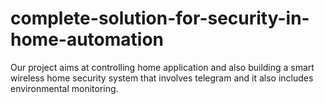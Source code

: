 # complete-solution-for-security-in-home-automation
Our project aims at controlling home application and also building a smart wireless home security system that involves telegram  and it also includes environmental monitoring.

